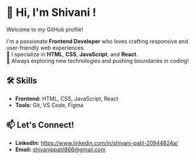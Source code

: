 # 👋 Hi, I'm Shivani !  
Welcome to my GitHub profile!  

I'm a passionate **Frontend Developer** who loves crafting responsive and user-friendly web experiences.  
🌟 I specialize in **HTML**, **CSS**, **JavaScript**, and **React**.  
🚀 Always exploring new technologies and pushing boundaries in coding!

## 🛠️ Skills  
- **Frontend:** HTML, CSS, JavaScript, React    
- **Tools:** Git, VS Code, Figma  

## 📫 Let's Connect!  
- **LinkedIn:** https://www.linkedin.com/in/shivani-patil-20944824a/    
- **Email:** shivanippatil866@gmail.com  

